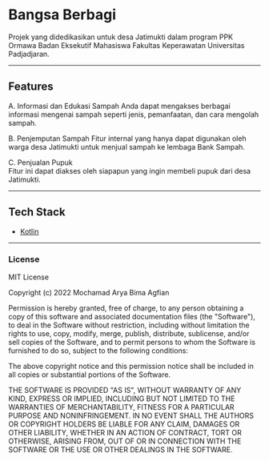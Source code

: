 # Bangsa Berbagi  

Projek yang didedikasikan untuk desa Jatimukti dalam program PPK Ormawa Badan Eksekutif Mahasiswa Fakultas Keperawatan Universitas Padjadjaran. 

--- 
## Features
A. Informasi dan Edukasi Sampah 
Anda dapat mengakses berbagai informasi mengenai sampah seperti jenis, pemanfaatan, dan cara mengolah sampah. 

B. Penjemputan Sampah 
Fitur internal yang hanya dapat digunakan oleh warga desa Jatimukti untuk menjual sampah ke lembaga Bank Sampah.

C. Penjualan Pupuk  
Fitur ini dapat diakses oleh siapapun yang ingin membeli pupuk dari desa Jatimukti.

--- 

## Tech Stack  
- [Kotlin](https://kotlinlang.org/)
--- 
### License
MIT License

Copyright (c) 2022 Mochamad Arya Bima Agfian

Permission is hereby granted, free of charge, to any person obtaining a copy
of this software and associated documentation files (the "Software"), to deal
in the Software without restriction, including without limitation the rights
to use, copy, modify, merge, publish, distribute, sublicense, and/or sell
copies of the Software, and to permit persons to whom the Software is
furnished to do so, subject to the following conditions:

The above copyright notice and this permission notice shall be included in all
copies or substantial portions of the Software.

THE SOFTWARE IS PROVIDED "AS IS", WITHOUT WARRANTY OF ANY KIND, EXPRESS OR
IMPLIED, INCLUDING BUT NOT LIMITED TO THE WARRANTIES OF MERCHANTABILITY,
FITNESS FOR A PARTICULAR PURPOSE AND NONINFRINGEMENT. IN NO EVENT SHALL THE
AUTHORS OR COPYRIGHT HOLDERS BE LIABLE FOR ANY CLAIM, DAMAGES OR OTHER
LIABILITY, WHETHER IN AN ACTION OF CONTRACT, TORT OR OTHERWISE, ARISING FROM,
OUT OF OR IN CONNECTION WITH THE SOFTWARE OR THE USE OR OTHER DEALINGS IN THE
SOFTWARE.